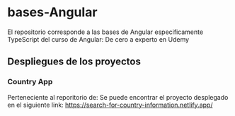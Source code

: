 # bases-Angular
El repositorio corresponde a las bases de Angular especificamente TypeScript del curso de Angular: De cero a experto en Udemy

## Despliegues de los proyectos
### Country App
Perteneciente al reporitorio de: 
Se puede encontrar el proyecto desplegado en el siguiente link: https://search-for-country-information.netlify.app/
